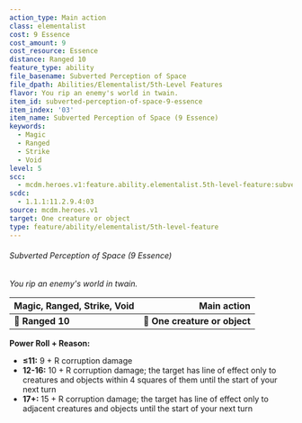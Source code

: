 ```yaml
---
action_type: Main action
class: elementalist
cost: 9 Essence
cost_amount: 9
cost_resource: Essence
distance: Ranged 10
feature_type: ability
file_basename: Subverted Perception of Space
file_dpath: Abilities/Elementalist/5th-Level Features
flavor: You rip an enemy's world in twain.
item_id: subverted-perception-of-space-9-essence
item_index: '03'
item_name: Subverted Perception of Space (9 Essence)
keywords:
  - Magic
  - Ranged
  - Strike
  - Void
level: 5
scc:
  - mcdm.heroes.v1:feature.ability.elementalist.5th-level-feature:subverted-perception-of-space-9-essence
scdc:
  - 1.1.1:11.2.9.4:03
source: mcdm.heroes.v1
target: One creature or object
type: feature/ability/elementalist/5th-level-feature
---
```


###### Subverted Perception of Space (9 Essence)

*You rip an enemy's world in twain.*

| **Magic, Ranged, Strike, Void** |               **Main action** |
| ------------------------------- | ----------------------------: |
| **📏 Ranged 10**                | **🎯 One creature or object** |

**Power Roll + Reason:**

- **≤11:** 9 + R corruption damage
- **12-16:** 10 + R corruption damage; the target has line of effect only to creatures and objects within 4 squares of them until the start of your next turn
- **17+:** 15 + R corruption damage; the target has line of effect only to adjacent creatures and objects until the start of your next turn
